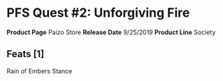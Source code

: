 ﻿---
id: '11'
name: PFS Quest 2. Unforgiving Fire
rarity: Common
rus_type_level: null
source: null
trait: null
type: Source

---
# PFS Quest #2: Unforgiving Fire

**Product Page** Paizo Store
**Release Date** 9/25/2019
**Product Line** Society

## Feats [1]

Rain of Embers Stance